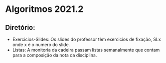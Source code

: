 # Algoritmos 2021.2

## Diretório:
- Exercicios-Slides: Os slides do professor têm exercicios de fixação, SLx onde x é o numero do slide.
- Listas: A monitoria da cadeira passam listas semanalmente que contam para a composição da nota da disciplina.

